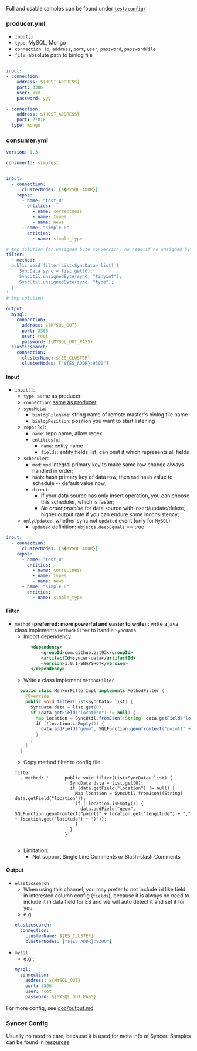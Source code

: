 
Full and usable samples can be found under [`test/config/`](test/config/)

### producer.yml
- `input[]`
 - `type`: MySQL, Mongo
 - <a name="connection"></a>`connection`: `ip`, `address`, `port`, `user`, `password`, `passwordFile`
 - `file`: absolute path to binlog file

```yml

input:
- connection:
    address: ${HOST_ADDRESS}
    port: 3306
    user: xxx
    password: yyy

- connection:
    address: ${HOST_ADDRESS}
    port: 27018
  type: mongo
```
### <a name="consumer_config"></a>consumer.yml

```yaml
version: 1.3

consumerId: simplest


input:
  - connection:
      clusterNodes: [${MYSQL_ADDR}]
    repos:
      - name: "test_0"
        entities:
          - name: correctness
          - name: types
          - name: news
      - name: "simple_0"
        entities:
          - name: simple_type

# tmp solution for unsigned byte conversion, no need if no unsigned byte
filter:
  - method: '
  public void filter(List<SyncData> list) {
     SyncData sync = list.get(0);
     SyncUtil.unsignedByte(sync, "tinyint");
     SyncUtil.unsignedByte(sync, "type");
  }
'
# tmp solution

output:
  mysql:
    connection:
      address: ${MYSQL_OUT}
      port: 3306
      user: root
      password: ${MYSQL_OUT_PASS}
  elasticsearch:
    connection:
      clusterName: ${ES_CLUSTER}
      clusterNodes: ["${ES_ADDR}:9300"]
```

#### Input
- `input[]`:
  - `type`: same as producer
  - `connection`: [same as producer](#connection)
  - `syncMeta`:
    - `binlogFilename`: string name of remote master's binlog file name
    - `binlogPosition`: position you want to start listening
  - `repos[x]`:
    - `name`: repo name, allow regex
    - `entities[x]`:
      - `name`: entity name
      - `fields`: entity fields list, can omit it which represents all fields
  - `scheduler`:
    - `mod`: `mod` integral primary key to make same row change always handled in order;
    - `hash`: hash primary key of data row, then `mod` hash value to schedule -- default value now;
    - `direct`: 
      - If your data source has only insert operation, you can choose this scheduler, which is faster;
      - *No order promise* for data source with insert/update/delete, higher output rate if you can endure some inconsistency;
  - `onlyUpdated`: whether sync not `updated` event (only for `MySQL`)
    - `updated` definition: `Objects.deepEquals` == true 

```yml
input:
  - connection:
      clusterNodes: [${MYSQL_ADDR}]
    repos:
      - name: "test_0"
        entities:
          - name: correctness
          - name: types
          - name: news
      - name: "simple_0"
        entities:
          - name: simple_type
```
#### Filter


- `method` (**preferred: more powerful and easier to write**) : write a java class implements `MethodFilter`  to handle `SyncData`
  - Import dependency:
  ```xml
        <dependency>
            <groupId>com.github.zzt93</groupId>
            <artifactId>syncer-data</artifactId>
            <version>1.0.1-SNAPSHOT</version>
        </dependency>

  ```
  - Write a class implement `MethodFilter`
  ```java
    public class MenkorFilterImpl implements MethodFilter {
      @Override
      public void filter(List<SyncData> list) {
        SyncData data = list.get(0);
        if (data.getField("location") != null) {
          Map location = SyncUtil.fromJson((String) data.getField("location"));
          if (!location.isEmpty()) {
            data.addField("geom", SQLFunction.geomfromtext("point(" + location.get("longitude") + "," + location.get("latitude") + ")"));
          }
        }
      }
    }

  ```
  - Copy method filter to config file:
  ```$xslt
  filter:
    - method: '      public void filter(List<SyncData> list) {
                       SyncData data = list.get(0);
                       if (data.getField("location") != null) {
                         Map location = SyncUtil.fromJson((String) data.getField("location"));
                         if (!location.isEmpty()) {
                           data.addField("geom", SQLFunction.geomfromtext("point(" + location.get("longitude") + "," + location.get("latitude") + ")"));
                         }
                       }
                     }'
                     
  ```
  - Limitation: 
    - Not support Single Line Comments or Slash-slash Comments




#### Output

- `elasticsearch`
  - When using this channel, you may prefer to not include `id` like field in interested column config (`fields`),
  because it is always no need to include it in data field for ES and we will auto detect it and set it for you.
  - e.g.
  ```yml
  elasticsearch:
    connection:
      clusterName: ${ES_CLUSTER}
      clusterNodes: ["${ES_ADDR}:9300"]

  ```
- `mysql`
  - e.g.:
  ```yml
  mysql:
    connection:
      address: ${MYSQL_OUT}
      port: 3306
      user: root
      password: ${MYSQL_OUT_PASS}
  ```
For more config, see [doc/output.md](doc/output.md)

### Syncer Config

Usually no need to care, because it is used for meta info of Syncer. Samples can be found in [resources](syncer-core/src/main/resources)

